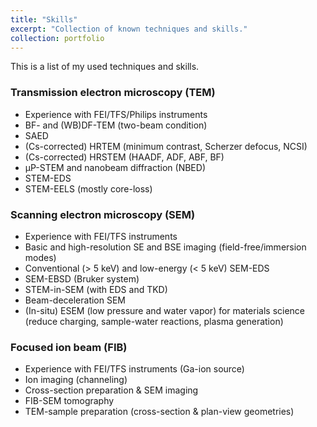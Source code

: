 ```yaml
---
title: "Skills"
excerpt: "Collection of known techniques and skills."
collection: portfolio
---
```


This is a list of my used techniques and skills.

### Transmission electron microscopy (TEM)

* Experience with FEI/TFS/Philips instruments
* BF- and (WB)DF-TEM (two-beam condition)
* SAED
* (Cs-corrected) HRTEM (minimum contrast, Scherzer defocus, NCSI)
* (Cs-corrected) HRSTEM (HAADF, ADF, ABF, BF)
* µP-STEM and nanobeam diffraction (NBED)
* STEM-EDS
* STEM-EELS (mostly core-loss)

### Scanning electron microscopy (SEM)

* Experience with FEI/TFS instruments
* Basic and high-resolution SE and BSE imaging (field-free/immersion modes)
* Conventional (> 5 keV) and low-energy (< 5 keV) SEM-EDS
* SEM-EBSD (Bruker system)
* STEM-in-SEM (with EDS and TKD)
* Beam-deceleration SEM
* (In-situ) ESEM (low pressure and water vapor) for materials science (reduce charging, sample-water reactions, plasma generation)
 
### Focused ion beam (FIB)
* Experience with FEI/TFS instruments (Ga-ion source)
* Ion imaging (channeling)
* Cross-section preparation & SEM imaging
* FIB-SEM tomography
* TEM-sample preparation (cross-section & plan-view geometries)
